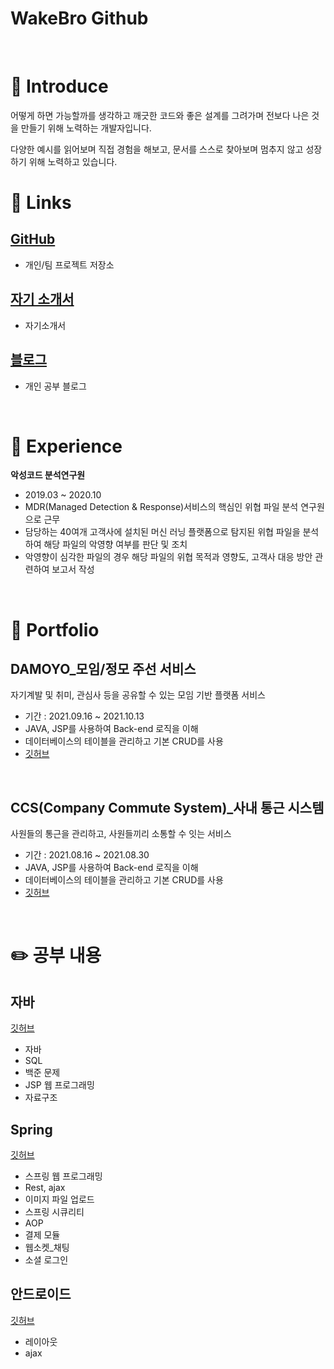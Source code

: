 <!--
**wakebro/wakebro** is a ✨ _special_ ✨ repository because its `README.md` (this file) appears on your GitHub profile.

Here are some ideas to get you started:

- 🔭 I’m currently working on ...
- 🌱 I’m currently learning ...
- 👯 I’m looking to collaborate on ...
- 🤔 I’m looking for help with ...
- 💬 Ask me about ...
- 📫 How to reach me: ...
- 😄 Pronouns: ...
- ⚡ Fun fact: ...
-->
# WakeBro Github
<br/>

# :book: Introduce

어떻게 하면 가능할까를 생각하고 깨긋한 코드와 좋은 설계를 그려가며 전보다 나은 것을 만들기 위해 노력하는 개발자입니다.

다양한 예시를 읽어보며 직접 경험을 해보고, 문서를 스스로 찾아보며 멈추지 않고 성장하기 위해 노력하고 있습니다.

# :link: Links

## <a href="https://github.com/wakebro">GitHub</a>
- 개인/팀 프로젝트 저장소

## <a href="https://actually-sugar-fd1.notion.site/32b78a66f5864c8390ed17090b2317f4">자기 소개서</a>
- 자기소개서

## <a href="https://wakebro.tistory.com/">블로그</a>
- 개인 공부 블로그

<br/>

# :file_folder: Experience
<strong>악성코드 분석연구원</strong>
- 2019.03 ~ 2020.10
- MDR(Managed Detection & Response)서비스의 핵심인 위협 파일 분석 연구원으로 근무
- 담당하는 40여개 고객사에 설치된 머신 러닝 플랫폼으로 탐지된 위협 파일을 분석하여 해당 파일의 악영향 여부를 판단 및 조치
 - 악영향이 심각한 파일의 경우 해당 파일의 위협 목적과 영향도, 고객사 대응 방안 관련하여 보고서 작성
<br/>

 # :rocket: Portfolio

## DAMOYO_모임/정모 주선 서비스
자기계발 및 취미, 관심사 등을 공유할 수 있는 모임 기반 플랫폼 서비스
- 기간 : 2021.09.16 ~ 2021.10.13
 - JAVA, JSP를 사용하여 Back-end 로직을 이해
 - 데이터베이스의 테이블을 관리하고 기본 CRUD를 사용
 - <a href="https://github.com/wakebro/DAMOYO">깃허브</a>

<br/>

## CCS(Company Commute System)_사내 통근 시스템
 사원들의 통근을 관리하고, 사원들끼리 소통할 수 잇는 서비스
 - 기간 : 2021.08.16 ~ 2021.08.30
 - JAVA, JSP를 사용하여 Back-end 로직을 이해
 - 데이터베이스의 테이블을 관리하고 기본 CRUD를 사용
 - <a href="https://github.com/wakebro/CCS-Team">깃허브</a>

 <br/>

 # :pencil2: 공부 내용

## 자바
<a href="https://github.com/wakebro/javabasic">깃허브</a>
- 자바
- SQL 
- 백준 문제
- JSP 웹 프로그래밍
- 자료구조

## Spring
<a href="https://github.com/wakebro/spring_practice">깃허브</a>
- 스프링 웹 프로그래밍
- Rest, ajax
- 이미지 파일 업로드
- 스프링 시큐리티
- AOP
- 결제 모듈
- 웹소켓_채팅
- 소셜 로그인

## 안드로이드
<a href="https://github.com/wakebro/android_practice">깃허브</a>
- 레이아웃
- ajax
